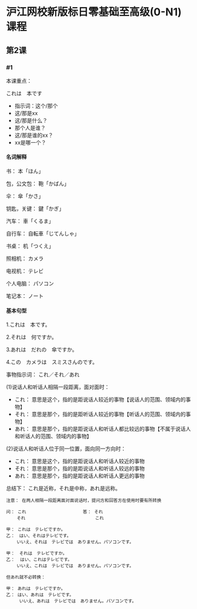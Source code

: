 # 沪江网校新版标日零基础至高级(0-N1)课程

## 第2课

### #1

本课重点：

これは　本です

- 指示词：这个/那个
- 这/那是xx
- 这/那是什么？
- 那个人是谁？
- 这/那是谁的xx？
- xx是哪一个？

#### 名词解释

书： 本「ほん」

包，公文包： 鞄「かばん」

伞： 傘「かさ」

钥匙，关键： 鍵「かぎ」

汽车： 車「くるま」

自行车： 自転車「じてんしゃ」

书桌： 机「つくえ」

照相机： カメラ

电视机： テレビ

个人电脑： パソコン

笔记本： ノート

#### 基本句型

1.これは　本です。

2.それは　何ですか。

3.あれは　だれの　傘ですか。

4.この　カメラは　スミスさんのです。

事物指示词： これ／それ／あれ

(1)说话人和听话人相隔一段距离，面对面时：

- これ： 意思是这个，指的是距说话人较近的事物【说话人的范围、领域内的事物】
- それ： 意思是那个，指的是距听话人较近的事物【听话人的范围、领域内的事物】
- あれ： 意思是那个，指的是距说话人和听话人都比较远的事物【不属于说话人和听话人的范围、领域内的事物】

(2)说话人和听话人位于同一位置，面向同一方向时：

- これ： 意思是这个，指的是距说话人和听话人较近的事物
- それ： 意思是那个，指的是距说话人和听话人较远的事物
- あれ： 意思是那个，指的是距说话人和听话人更远的事物

总结下： これ是近称，それ是中称，あれ是远称。

```
注意： 在两人相隔一段距离面对面说话时，提问方和回答方在使用时要有所转换

问： これ　　　　　　　　　　　　　答： それ
    それ　　　　　　　　　　　　　　　　これ

甲： これは　テレビですか。
乙：　はい、それはテレビです。
    いいえ、それは　テレビでは　ありません。パソコンです。

甲：　それは　テレビですか。
乙：  はい、これはテレビです。
    いいえ、これは　テレビでは　ありません。パソコンです。

但あれ就不必转换：

甲： あれは　テレビですか。
乙： はい、あれは　テレビです。
　　　いいえ、あれは　テレビでは　ありません。パソコンです。
```

